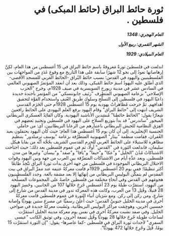 <h1 dir="rtl">ثورة حائط البراق (حائط المبكى) في فلسطين .</h1>

<h5 dir="rtl">العام الهجري:  1348

الشهر القمري: ربيع الأول

العام الميلادي: 1929</h5>

<p dir="rtl">اندلعت في فلسطينَ ثورةٌ مَعروفةٌ باسم حائط البراق في 15 أغسطس من هذا العامِ، لكِنَّ إرهاصاتها تعودُ إلى نحو 12 شهرًا سابقة على هذا التاريخ مع وقوعِ عَدَدٍ من المواجهات بين الفلسطينيين واليهود في القدس؛ بسبب حائط البُراق -الحائط الغربي للمسجد الأقصى- الذي أطلق عليه اليهودُ اسمَ حائط المَبكى، وذلك بعد أن انعقد المؤتمرُ الصهيوني العالمي في السادس عشر في مدينة زيورخ السويسرية في صيف 1928م، وخرج "الحزب الإصلاحي" بزعامة الصهيوني المتطرف "زئيف جابوتنسكي" من المؤتمر بأجندة جديدة داعيًا اليهود في فلسطين إلى التسلُّحِ وسلوكِ طَريقِ العُنفِ واستخدام القوَّة لتحقيق أهدافهم. ثمَّ خرجت مُظاهراتٌ يهودية يوم 15 أغسطس 1928م حتى الحَرَم القدسي الشريف انتهت إلى "حائط البراق" وقام اليهود برفع العلم اليهودي على الحائط رافعينَ شِعارًا يقول: "الحائط حائطنا" مُنشِدين الأناشيد اليهودية. وكان القائِدُ العسكري البريطاني الميجور "ساندرس" قد بدأ بتوزيع السلاحِ على اليهود في فلسطين وتجنيدِ بَعضِهم في الفِرَق النظامية للجيش البريطاني باعتبارهم من الرعايا البريطانيين، أي: من حاملي الجنسية الإنجليزية. إلى أن كان يوم 15 أغسطس هذا العامَ؛ حيث كان اليهود يحتفلون بعيد الغُفران، فقامت منظمة "بيتار" الصهيونية المتطرِّفة بزعامة "يوسف ترمبلدور" بتنظيم مظاهرة للاستيلاء على الحائط الغربي للحرم القدسي الشريف بحُجَّة أنَّه من بقايا هيكل سليمان، فاندلعت الثورة في "القدس" أولًا، ثم في عموم فلسطين بعد ذلك؛ حيث اجتاحت الاشتباكاتُ مُدُنَ "الخليل" و"عكا" و"حيفا" و"يافا" و"صفد" و"بيسان" وغيرها من مدن فلسطين. وبعد عدَّةِ أيام من الاشتباكات المتفرِّقة بين العرب من جهة وبين اليهود وقوات الاحتلال البريطاني الموجودة في فلسطين من جهة أخرى بدأت ثورةُ البراق تتَّخِذُ طابعًا أكثر تنظيمًا؛ ففي يوم 20 أغسطس 1929م قامت معركةٌ عنيفة عند ممرِّ البراق في بيت المقدِسِ لم يتمكَّن البوليس البريطاني من إنهائِها إلا بعد مشقة بالغة. وجدد الفلسطينيون هجومَهم في القدس وفي أنحاءٍ مختلفة من فلسطين خاصةً على المجموعات المسلَّحة من اليهود، استمَرَّت طيلةَ يوم 23 أغسطس جُرِحَ خلالها 107 من الجانبين، وخَسِرَ اليهود 28 قتيلًا، وقُتِل 13 من العرب، وكانت هذه المعركة تدور في مدينة القدس من شارع إلى شارعٍ، ومن ركن إلى ركن. ومع سَرَيان أنباء الثورةِ في عموم فلسطين قامت معركةٌ أخرى في مدينة الخليل جنوبيَّ القدس؛ حيث أُعلِنَ رسميًّا عن مصرع ستين يهوديًّا وإصابة خمسين آخرين، وهوجِمَت مراكز البوليس البريطانية، ونَشَبت معركةٌ جديدة في ضواحي الخليل. وفي صفد نشبت معركةٌ أخرى في نفس يوم معركة مدينة الخليل استمَرَّت لساعات طويلة جُرِحَ خلالها 28 يهوديًّا وقُتِل تسعة آخرون. وفي توثيق الكاتب "عيسى السفري" لأحداث ثورة البراق في فلسطين -كما عاصرها- يقول: "إن الثورة استمَرَّت 15 يومًا، قُتِلَ وجُرِحَ خلالها 472 يهوديًّا".</p></br>
